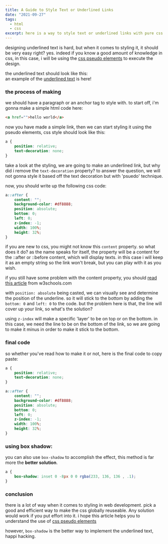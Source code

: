 ```yaml
---
title: A Guide to Style Text or Underlined Links
date: "2021-09-27"
tags:
  - html
  - css
excerpt: here is a way to style text or underlined links with pure css (understanding pseudo elements)
---
```


designing underlined text is hard, but when it comes to styling it, it should be very easy right? yes. indeed if you know a good amount of knowledge in css, in this case, i will be using the [css pseudo elements](https://www.w3schools.com/css/css_pseudo_elements.asp) to execute the design.

the underlined text should look like this:  
an example of the <a href="#" class="underlined-text">underlined text</a> is here!

### the process of making
we should have a paragraph or an anchor tag to style with. to start off, i'm gonna make a simple html code here:

```html
<a href="">hello world</a>
```

now you have made a simple link, then we can start styling it using the pseudo elements, css style should look like this:

```css
a {
    position: relative;
    text-decoration: none;
}
```

take a look at the styling, we are going to make an underlined link, but why did i remove the `text-decoration` property? to answer the question, we will not gonna style it based off the text decoration but with 'psuedo' technique.

now, you should write up the following css code:

```css
a::after {
    content: "";
    background-color: #df8888;
    position: absolute;
    bottom: 0;
    left: 0;
    z-index: -1;
    width: 100%;
    height: 32%;
}
```

if you are new to css, you might not know this `content` property. so what does it do? as the name speaks for itself, the property will be a content for the ::after or ::before content, which will display texts. in this case i will keep it as an empty string so the link won't break, but you can play with it as you wish.

if you still have some problem with the content property, you should [read this article](https://www.w3schools.com/CSSref/pr_gen_content.asp) from w3schools.com

with `position: absolute` being casted, we can visually see and determine the position of the underline. so it will stick to the bottom by adding the `bottom: 0` and `left: 0` to the code. but the problem here is that, the line will cover up your link, so what's the solution?

using `z-index` will make a specific 'layer' to be on top or on the bottom. in this case, we need the line to be on the bottom of the link, so we are going to make it minus in order to make it stick to the bottom.

### final code
so whether you've read how to make it or not, here is the final code to copy paste:

```css
a {
    position: relative;
    text-decoration: none;
}

a::after {
    content: "";
    background-color: #df8888;
    position: absolute;
    bottom: 0;
    left: 0;
    z-index: -1;
    width: 100%;
    height: 32%;
}
```

### using box shadow:
you can also use `box-shadow` to accomplish the effect, this method is far more the **better solution**.

```css
a {
    box-shadow: inset 0 -8px 0 0 rgba(233, 136, 136 , .1);
}
```



### conclusion
there is a lot of way when it comes to styling in web development. pick a good and efficient way to make the css globally reuseable. Any solution would work if you put effort into it. i hope this article helps you to understand the use of [css pseudo elements](https://www.w3schools.com/css/css_pseudo_elements.asp)

however, `box-shadow` is the better way to implement the underlined text, happi hacking.

